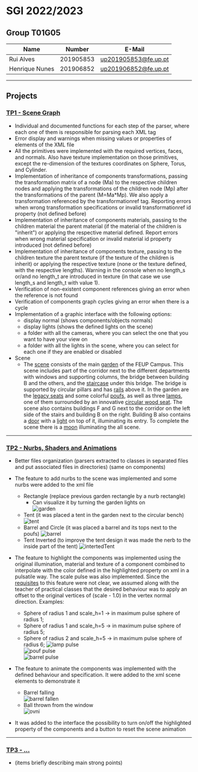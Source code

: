 # SGI 2022/2023

## Group T01G05
| Name             | Number    | E-Mail                              |
| ---------------- | --------- | ----------------------------------- |
| Rui Alves        | 201905853 | up201905853@fe.up.pt                |
| Henrique Nunes   | 201906852 | up201906852@fe.up.pt                |

----

## Projects

### [TP1 - Scene Graph](tp1)

- Individual and documented functions for each step of the parser, where each one of them is responsible for parsing each XML tag
- Error display and warnings when missing values or properties of elements of the XML file
- All the primitives were implemented with the required vertices, faces, and normals. Also have texture implementation on those primitives, except the re-dimension of the textures coordinates on Sphere, Torus, and Cylinder.
- Implementation of inheritance of components transformations, passing the transformation matrix of a node (Ma) to the respective children nodes and applying the transformations of the children node (Mp) after the transformations of the parent (M=Ma*Mp). We also apply a transformation referenced by the transformationref tag. Reporting errors when wrong transformation specifications or invalid transformationref id property (not defined before)
- Implementation of inheritance of components materials, passing to the children material the parent material (if the material of the children is "inherit") or applying the respective material defined. Report errors when wrong material specification or invalid material id property introduced (not defined before)
- Implementation of inheritance of components texture, passing to the children texture the parent texture (if the texture of the children is inherit) or applying the respective texture (none or the texture defined, with the respective lengths). Warning in the console when no length_s or/and no length_t are introduced in texture (in that case we use length_s and length_t with value 1). 
- Verification of non-existent component references giving an error when the reference is not found
- Verification of components graph cycles giving an error when there is a cycle
- Implementation of a graphic interface with the following options:
  - display normal (shows components/objects normals)
  - display lights (shows the defined lights on the scene)
  - a folder with all the cameras, where you can select the one that you want to have your view on
  - a folder with all the lights in the scene, where you can select for each one if they are enabled or disabled
- Scene
  - The [scene](tp1/screenshots/feup.png) consists of the main [garden](tp1/screenshots/garden.png) of the FEUP Campus. This scene includes part of the corridor next to the different departments with windows and supporting columns, the bridge between building B and the others, and the [staircase](tp1/screenshots/front.png) under this bridge. The bridge is supported by circular pillars and has [rails](tp1/screenshots/rails.png) above it. In the garden are the [legacy seats](tp1/screenshots/bench.png) and some colorful [poufs](tp1/screenshots/poufs.png), as well as three [lamps](tp1/screenshots/lamp.png), one of them surrounded by an innovative [circular wood seat](tp1/screenshots/circular_bench.png). The scene also contains buildings F and G next to the corridor on the left side of the stairs and building B on the right. Building B also contains a [door](tp1/screenshots/door_off.png) with a [light](tp1/screenshots/door_on.png) on top of it, illuminating its entry. To complete the scene there is a [moon](tp1/screenshots/garden_back.png) illuminating the all scene.

-----

### [TP2 - Nurbs, Shaders and Animations](tp2)
- Better files organization (parsers extracted to classes in separated files and put associated files in directories) (same on components)
- The feature to add nurbs to the scene was implemented and some nurbs were added to the xml file
  - Rectangle (replace previous garden rectangle by a nurb rectangle)
    - Can visualize it by turning the garden lights on <br> ![garden](tp2/screenshots/garden_light.png)
  - Tent (it was placed a tent in the garden next to the circular bench) <br> ![tent](tp2/screenshots/normalTent.png)
  - Barrel and Circle (it was placed a barrel and its tops next to the poufs) ![barrel](tp2/screenshots/barrelPoufs.png)
  - Tent Inverted (to improve the tent design it was made the nerb to the inside part of the tent) ![intertedTent](tp2/screenshots/invertedTent.png)

- The feature to highlight the components was implemented using the original illumination, material and texture of a component combined to interpolate with the color defined in the highlighted property on xml in a pulsatile way. The scale pulse was also implemented. Since the [requisites](https://docs.google.com/document/d/e/2PACX-1vR3Kcs0m6RvpJPr3B4FW650bO7dHRbt_V0AcObRK7f3udrcLSR0KJ5hBs84DQ4ZkMALYuRisWO_3vdI/pub) to this feature were not clear, we assumed along with the teacher of practical classes that the desired behaviour was to apply an offset to the original vertices of (scale - 1.0) in the vertex normal direction. Examples:
  - Sphere of radius 1 and scale_h=1 -> in maximum pulse sphere of radius 1;
  - Sphere of radius 1 and scale_h=5 -> in maximum pulse sphere of radius 5;
  - Sphere of radius 2 and scale_h=5 -> in maximum pulse sphere of radius 6;
![lamp pulse](tp2/screenshots/Lamp.gif) <br>
![pouf pulse](tp2/screenshots/Pouf.gif) <br>
![barrel pulse](tp2/screenshots/BarrelPulse.gif) <br>
- The feature to animate the components was implemented with the defined behaviour and specification. It were added to the xml scene elements to demonstrate it
  - Barrel falling <br>![barrel fallen](tp2/screenshots/BarrelFallen.gif)
  - Ball thrown from the window <br> ![ovni](tp2/screenshots/Ovni.gif)
- It was added to the interface the possibility to turn on/off the highlighted property of the components and a button to reset the scene animation
----

### [TP3 - ...](tp3)
- (items briefly describing main strong points)

